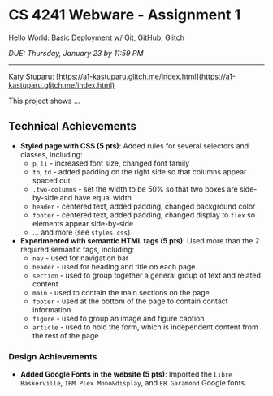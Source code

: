 # CS 4241 Webware - Assignment 1 

Hello World: Basic Deployment w/ Git, GitHub, Glitch

*DUE: Thursday, January 23 by 11:59 PM*

---

Katy Stuparu: [https://a1-kastuparu.glitch.me/index.html](https://a1-kastuparu.glitch.me/index.html)

This project shows ...

## Technical Achievements
- **Styled page with CSS (5 pts)**: Added rules for several selectors and classes, including:
  - `p`, `li` - increased font size, changed font family
  - `th`, `td` - added padding on the right side so that columns appear spaced out
  - `.two-columns` - set the width to be 50% so that two boxes are side-by-side and have equal width
  - `header` - centered text, added padding, changed background color
  - `footer` - centered text, added padding, changed display to `flex` so elements appear side-by-side
  - ... and more (see `styles.css`)
- **Experimented with semantic HTML tags (5 pts)**: Used more than the 2 required semantic tags, including:
  - `nav` - used for navigation bar
  - `header` - used for heading and title on each page
  - `section` - used to group together a general group of text and related content
  - `main` - used to contain the main sections on the page
  - `footer` - used at the bottom of the page to contain contact information
  - `figure` - used to group an image and figure caption
  - `article` - used to hold the form, which is independent content from the rest of the page

### Design Achievements
- **Added Google Fonts in the website (5 pts)**: Imported the `Libre Baskerville`, `IBM Plex Mono&display`, and `EB Garamond` Google fonts.
